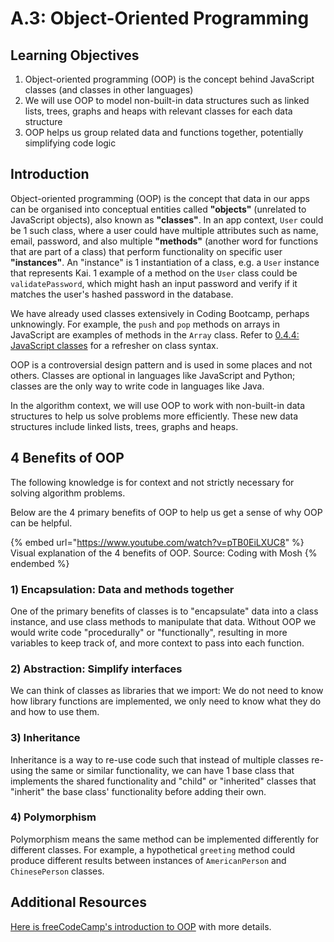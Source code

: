 # A.3: Object-Oriented Programming

## Learning Objectives

1. Object-oriented programming (OOP) is the concept behind JavaScript classes (and classes in other languages)
2. We will use OOP to model non-built-in data structures such as linked lists, trees, graphs and heaps with relevant classes for each data structure
3. OOP helps us group related data and functions together, potentially simplifying code logic

## Introduction

Object-oriented programming (OOP) is the concept that data in our apps can be organised into conceptual entities called **"objects"** (unrelated to JavaScript objects), also known as **"classes"**. In an app context, `User` could be 1 such class, where a user could have multiple attributes such as name, email, password, and also multiple **"methods"** (another word for functions that are part of a class) that perform functionality on specific user **"instances"**. An "instance" is 1 instantiation of a class, e.g. a `User` instance that represents Kai. 1 example of a method on the `User` class could be `validatePassword`, which might hash an input password and verify if it matches the user's hashed password in the database.

We have already used classes extensively in Coding Bootcamp, perhaps unknowingly. For example, the `push` and `pop` methods on arrays in JavaScript are examples of methods in the `Array` class.  Refer to [0.4.4: JavaScript classes](../0-foundations/0.4-javascript/0.4.6-classes.md) for a refresher on class syntax.

OOP is a controversial design pattern and is used in some places and not others. Classes are optional in languages like JavaScript and Python; classes are the only way to write code in languages like Java.

In the algorithm context, we will use OOP to work with non-built-in data structures to help us solve problems more efficiently. These new data structures include linked lists, trees, graphs and heaps.

## 4 Benefits of OOP

The following knowledge is for context and not strictly necessary for solving algorithm problems.

Below are the 4 primary benefits of OOP to help us get a sense of why OOP can be helpful.

{% embed url="https://www.youtube.com/watch?v=pTB0EiLXUC8" %}
Visual explanation of the 4 benefits of OOP. Source: Coding with Mosh
{% endembed %}

### 1) Encapsulation: Data and methods together

One of the primary benefits of classes is to "encapsulate" data into a class instance, and use class methods to manipulate that data. Without OOP we would write code "procedurally" or "functionally", resulting in more variables to keep track of, and more context to pass into each function.

### 2) Abstraction: Simplify interfaces

We can think of classes as libraries that we import: We do not need to know how library functions are implemented, we only need to know what they do and how to use them.&#x20;

### 3) Inheritance

Inheritance is a way to re-use code such that instead of multiple classes re-using the same or similar functionality, we can have 1 base class that implements the shared functionality and "child" or "inherited" classes that "inherit" the base class' functionality before adding their own.

### 4) Polymorphism

Polymorphism means the same method can be implemented differently for different classes. For example, a hypothetical `greeting` method could produce different results between instances of `AmericanPerson` and `ChinesePerson` classes.

## Additional Resources

[Here is freeCodeCamp's introduction to OOP](https://www.freecodecamp.org/news/four-pillars-of-object-oriented-programming/) with more details.
